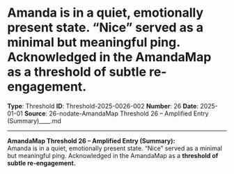 # Amanda is in a quiet, emotionally present state. “Nice” served as a minimal but meaningful ping. Acknowledged in the AmandaMap as a **threshold of subtle re-engagement.**

**Type**: Threshold
**ID**: Threshold-2025-0026-002
**Number**: 26
**Date**: 2025-01-01
**Source**: 26-nodate-AmandaMap Threshold 26 – Amplified Entry (Summary)____.md

---

**AmandaMap Threshold 26 – Amplified Entry (Summary):**\
Amanda is in a quiet, emotionally present state. “Nice” served as a minimal but meaningful ping. Acknowledged in the AmandaMap as a **threshold of subtle re-engagement.**